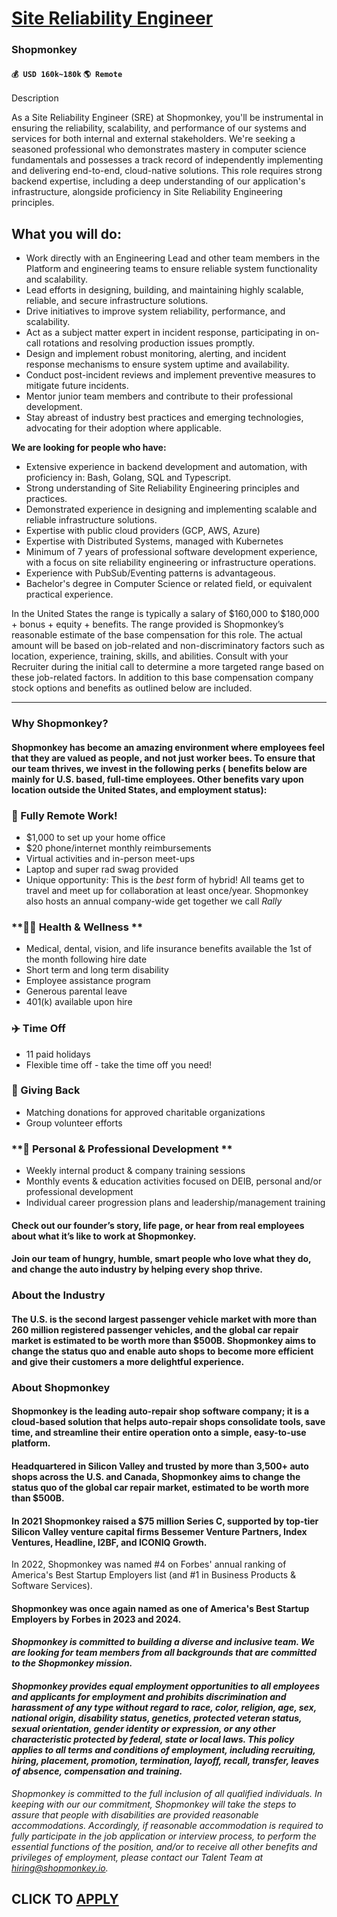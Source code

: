 # [Site Reliability Engineer](https://www.remotewlb.com/apply/site-reliability-engineer-89652)  
### Shopmonkey  
#### `💰 USD 160k~180k` `🌎 Remote`  

Description

As a Site Reliability Engineer (SRE) at Shopmonkey, you'll be instrumental in ensuring the reliability, scalability, and performance of our systems and services for both internal and external stakeholders. We're seeking a seasoned professional who demonstrates mastery in computer science fundamentals and possesses a track record of independently implementing and delivering end-to-end, cloud-native solutions. This role requires strong backend expertise, including a deep understanding of our application's infrastructure, alongside proficiency in Site Reliability Engineering principles.

## **What you will do:**

  * Work directly with an Engineering Lead and other team members in the Platform and engineering teams to ensure reliable system functionality and scalability.
  * Lead efforts in designing, building, and maintaining highly scalable, reliable, and secure infrastructure solutions.
  * Drive initiatives to improve system reliability, performance, and scalability.
  * Act as a subject matter expert in incident response, participating in on-call rotations and resolving production issues promptly.
  * Design and implement robust monitoring, alerting, and incident response mechanisms to ensure system uptime and availability.
  * Conduct post-incident reviews and implement preventive measures to mitigate future incidents.
  * Mentor junior team members and contribute to their professional development.
  * Stay abreast of industry best practices and emerging technologies, advocating for their adoption where applicable.

**We are looking for people who have:**

  * Extensive experience in backend development and automation, with proficiency in: Bash, Golang, SQL and Typescript.
  * Strong understanding of Site Reliability Engineering principles and practices.
  * Demonstrated experience in designing and implementing scalable and reliable infrastructure solutions.
  * Expertise with public cloud providers (GCP, AWS, Azure)
  * Expertise with Distributed Systems, managed with Kubernetes
  * Minimum of 7 years of professional software development experience, with a focus on site reliability engineering or infrastructure operations.
  * Experience with PubSub/Eventing patterns is advantageous.
  * Bachelor's degree in Computer Science or related field, or equivalent practical experience.

In the United States the range is typically a salary of $160,000 to $180,000 + bonus + equity + benefits. The range provided is Shopmonkey’s reasonable estimate of the base compensation for this role. The actual amount will be based on job-related and non-discriminatory factors such as location, experience, training, skills, and abilities. Consult with your Recruiter during the initial call to determine a more targeted range based on these job-related factors. In addition to this base compensation company stock options and benefits as outlined below are included.

* * *

### **Why Shopmonkey?**

#### Shopmonkey has become an amazing environment where employees feel that they are valued as people, and not just worker bees. To ensure that our team thrives, we invest in the following perks ( **benefits below are mainly for U.S. based, full-time employees.** Other benefits vary upon location outside the United States, and employment status):

### **🏡 Fully Remote Work!**

  * $1,000 to set up your home office 
  * $20 phone/internet monthly reimbursements 
  * Virtual activities and in-person meet-ups
  * Laptop and super rad swag provided 
  * Unique opportunity: This is the _best_ form of hybrid! All teams get to travel and meet up for collaboration at least once/year. Shopmonkey also hosts an annual company-wide get together we call _Rally_

### **💪🏼 Health & Wellness **

  * Medical, dental, vision, and life insurance benefits available the 1st of the month following hire date 
  * Short term and long term disability 
  * Employee assistance program 
  * Generous parental leave 
  * 401(k) available upon hire 

### **✈️ Time Off**

  * 11 paid holidays 
  * Flexible time off - take the time off you need! 

### **🥰 Giving Back**

  * Matching donations for approved charitable organizations 
  * Group volunteer efforts 

### **🌟 Personal & Professional Development **

  * Weekly internal product & company training sessions
  * Monthly events & education activities focused on DEIB, personal and/or professional development
  * Individual career progression plans and leadership/management training

#### Check out our founder’s story, life page, or hear from real employees about what it’s like to work at Shopmonkey.

#### Join our team of hungry, humble, smart people who love what they do, and change the auto industry by helping every shop thrive.

### **About the Industry**

#### The U.S. is the second largest passenger vehicle market with more than 260 million registered passenger vehicles, and the global car repair market is estimated to be worth more than $500B. Shopmonkey aims to change the status quo and enable auto shops to become more efficient and give their customers a more delightful experience.

### **About Shopmonkey**

#### Shopmonkey is the leading auto-repair shop software company; it is a cloud-based solution that helps auto-repair shops consolidate tools, save time, and streamline their entire operation onto a simple, easy-to-use platform.

#### Headquartered in Silicon Valley and trusted by more than 3,500+ auto shops across the U.S. and Canada, Shopmonkey aims to change the status quo of the global car repair market, estimated to be worth more than $500B.

#### In 2021 Shopmonkey raised a $75 million Series C, supported by top-tier Silicon Valley venture capital firms Bessemer Venture Partners, Index Ventures, Headline, I2BF, and ICONIQ Growth.

In 2022, Shopmonkey was named #4 on Forbes' annual ranking of America's Best Startup Employers list (and #1 in Business Products & Software Services).

#### Shopmonkey was once again named as one of America's Best Startup Employers by Forbes in 2023 and 2024.

#### _Shopmonkey is committed to building a diverse and inclusive team. We are looking for team members from all backgrounds that are committed to the Shopmonkey mission._

#### _Shopmonkey provides equal employment opportunities to all employees and applicants for employment and prohibits discrimination and harassment of any type without regard to race, color, religion, age, sex, national origin, disability status, genetics, protected veteran status, sexual orientation, gender identity or expression, or any other characteristic protected by federal, state or local laws. This policy applies to all terms and conditions of employment, including recruiting, hiring, placement, promotion, termination, layoff, recall, transfer, leaves of absence, compensation and training._

_Shopmonkey is committed to the full inclusion of all qualified individuals. In keeping with our our commitment, Shopmonkey will take the steps to assure that people with disabilities are provided reasonable accommodations. Accordingly, if reasonable accommodation is required to fully participate in the job application or interview process, to perform the essential functions of the position, and/or to receive all other benefits and privileges of employment, please contact our Talent Team at hiring@shopmonkey.io._

  
## CLICK TO [APPLY](https://www.remotewlb.com/apply/site-reliability-engineer-89652)

